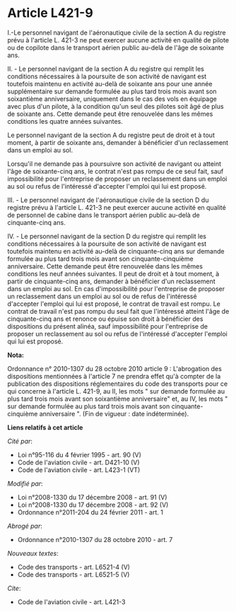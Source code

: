 # Article L421-9

I.-Le personnel navigant de l'aéronautique civile de la section A du registre prévu à l'article L. 421-3 ne peut exercer
aucune activité en qualité de pilote ou de copilote dans le transport aérien public au-delà de l'âge de soixante ans. 

II. - Le personnel navigant de la section A du registre qui remplit les conditions nécessaires à la poursuite de son activité
de navigant est toutefois maintenu en activité au-delà de soixante ans pour une année supplémentaire sur demande formulée au
plus tard trois mois avant son soixantième anniversaire, uniquement dans le cas des vols en équipage avec plus d'un pilote, à
la condition qu'un seul des pilotes soit âgé de plus de soixante ans. Cette demande peut être renouvelée dans les mêmes
conditions les quatre années suivantes. 

Le personnel navigant de la section A du registre peut de droit et à tout moment, à partir de soixante ans, demander à
bénéficier d'un reclassement dans un emploi au sol. 

Lorsqu'il ne demande pas à poursuivre son activité de navigant ou atteint l'âge de soixante-cinq ans, le contrat n'est pas
rompu de ce seul fait, sauf impossibilité pour l'entreprise de proposer un reclassement dans un emploi au sol ou refus de
l'intéressé d'accepter l'emploi qui lui est proposé.

III. - Le personnel navigant de l'aéronautique civile de la section D du registre prévu à l'article L. 421-3 ne peut exercer
aucune activité en qualité de personnel de cabine dans le transport aérien public au-delà de cinquante-cinq ans.

IV. - Le personnel navigant de la section D du registre qui remplit les conditions nécessaires à la poursuite de son activité
de navigant est toutefois maintenu en activité au-delà de cinquante-cinq ans sur demande formulée au plus tard trois mois
avant son cinquante-cinquième anniversaire. Cette demande peut être renouvelée dans les mêmes conditions les neuf années
suivantes. Il peut de droit et à tout moment, à partir de cinquante-cinq ans, demander à bénéficier d'un reclassement dans un
emploi au sol. En cas d'impossibilité pour l'entreprise de proposer un reclassement dans un emploi au sol ou de refus de
l'intéressé d'accepter l'emploi qui lui est proposé, le contrat de travail est rompu. Le contrat de travail n'est pas rompu
du seul fait que l'intéressé atteint l'âge de cinquante-cinq ans et renonce ou épuise son droit à bénéficier des dispositions
du présent alinéa, sauf impossibilité pour l'entreprise de proposer un reclassement au sol ou refus de l'intéressé d'accepter
l'emploi qui lui est proposé.

**Nota:**

Ordonnance n° 2010-1307 du 28 octobre 2010 article 9 : L'abrogation des dispositions mentionnées à l'article 7 ne prendra
effet qu'à compter de la publication des dispositions réglementaires du code des transports pour ce qui concerne à l'article
L. 421-9, au II, les mots " sur demande formulée au plus tard trois mois avant son soixantième anniversaire" et, au IV, les
mots " sur demande formulée au plus tard trois mois avant son cinquante-cinquième anniversaire ". (Fin de vigueur : date
indéterminée).

**Liens relatifs à cet article**

_Cité par_:

  - Loi n°95-116 du 4 février 1995 - art. 90 (V)
  - Code de l'aviation civile - art. D421-10 (V)
  - Code de l'aviation civile - art. L423-1 (VT)

_Modifié par_:

  - Loi n°2008-1330 du 17 décembre 2008 - art. 91 (V)
  - Loi n°2008-1330 du 17 décembre 2008 - art. 92 (V)
  - Ordonnance n°2011-204 du 24 février 2011 - art. 1

_Abrogé par_:

  - Ordonnance n°2010-1307 du 28 octobre 2010 - art. 7

_Nouveaux textes_:

  - Code des transports - art. L6521-4 (V)
  - Code des transports - art. L6521-5 (V)

_Cite_:

  - Code de l'aviation civile - art. L421-3
